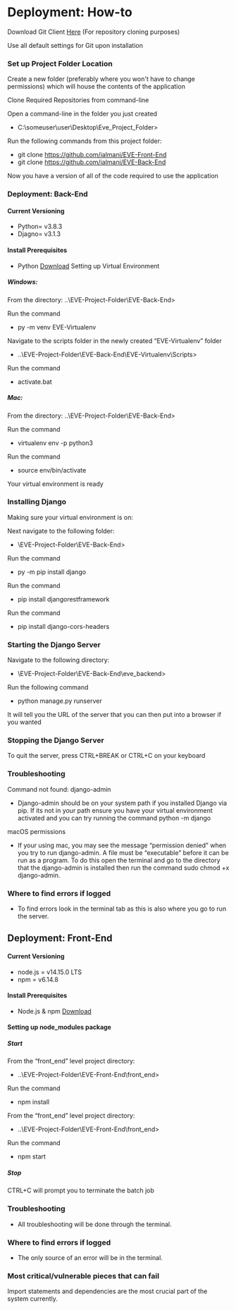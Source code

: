 # Deployment: How-to
Download Git Client [Here](https://git-scm.com/downloads) (For repository cloning purposes)

Use all default settings for Git upon installation

### Set up Project Folder Location
Create a new folder (preferably where you won't have to change permissions) which will house the contents of the application

Clone Required Repositories from command-line

Open a command-line in the folder you just created

- C:\someuser\user\Desktop\Eve_Project_Folder>

Run the following commands from this project folder:
- git clone https://github.com/ialmani/EVE-Front-End
- git clone https://github.com/ialmani/EVE-Back-End

Now you have a version of all of the code required to use the application

### Deployment: Back-End
#### Current Versioning
- Python= v3.8.3
- Djagno= v3.1.3

#### Install Prerequisites
- Python [Download](https://www.python.org/downloads/release/python-383/)
Setting up Virtual Environment

##### Windows:
From the directory:
..\EVE-Project-Folder\EVE-Back-End>

Run the command
- py -m venv EVE-Virtualenv

Navigate to the scripts folder in the newly created 
“EVE-Virtualenv” folder
- ..\EVE-Project-Folder\EVE-Back-End\EVE-Virtualenv\Scripts>

Run the command
- activate.bat
##### Mac:
From the directory:
..\EVE-Project-Folder\EVE-Back-End>

Run the command
- virtualenv env -p python3

Run the command
- source env/bin/activate

Your virtual environment is ready

### Installing Django
Making sure your virtual environment is on:

Next navigate to the following folder:
- \EVE-Project-Folder\EVE-Back-End>

Run the command
- py -m pip install django

Run the command
- pip install djangorestframework

Run the command
- pip install django-cors-headers

### Starting the Django Server
Navigate to the following directory:
- \EVE-Project-Folder\EVE-Back-End\eve_backend>

Run the following command
- python manage.py runserver

It will tell you the URL of the server that you can then put into a browser if you wanted

### Stopping the Django Server
To quit the server, press CTRL+BREAK or CTRL+C on your keyboard

### Troubleshooting
Command not found: django-admin
- Django-admin should be on your system path if you installed Django via pip. If its not in your path ensure you have your virtual environment activated and you can try running the command python -m django

macOS permissions
- If your using mac, you may see the message “permission denied” when you try to run django-admin. A file must be “executable” before it can be run as a program. To do this open the terminal and go to the directory that the django-admin is installed then run the command sudo chmod +x django-admin.
 
### Where to find errors if logged
- To find errors look in the terminal tab as this is also where you go to run the server.

## Deployment: Front-End
#### Current Versioning
- node.js = v14.15.0 LTS
- npm = v6.14.8
#### Install Prerequisites
- Node.js & npm [Download](https://nodejs.org/en/) 
#### Setting up node_modules package
##### Start
From the “front_end” level project directory:
- ..\EVE-Project-Folder\EVE-Front-End\front_end>

Run the command
- npm install

From the “front_end” level project directory:
- ..\EVE-Project-Folder\EVE-Front-End\front_end>

Run the command
- npm start

##### Stop
CTRL+C will prompt you to terminate the batch job
### Troubleshooting
- All troubleshooting will be done through the terminal.
### Where to find errors if logged
- The only source of an error will be in the terminal.

### Most critical/vulnerable pieces that can fail

Import statements and dependencies are the most crucial part of the system currently.
